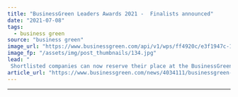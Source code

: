 ```yaml
---
title: "BusinessGreen Leaders Awards 2021 -  Finalists announced"
date: "2021-07-08"
tags: 
  - business green
source: "business green"
image_url: "https://www.businessgreen.com/api/v1/wps/ff4920c/e3f1947c-1d57-4ba3-ae90-d016fb173e45/7/fill/BGLA-Logo-image-185x114.jpg"
image_fp: "/assets/img/post_thumbnails/134.jpg"
lead: "
 Shortlisted companies can now reserve their place at the BusinessGreen Leaders Awards 2021, which will take place in central London on the evening of September 22nd ..."
article_url: "https://www.businessgreen.com/news/4034111/businessgreen-leaders-awards-2021-finalists-announced"
---
```


---
